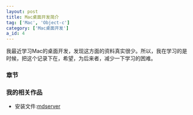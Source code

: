 ```yaml
---
layout: post
title: Mac桌面开发简介
tag: ['Mac', 'Object-c']
category: ['Mac桌面开发']
a_id: 4
---
```


我最近学习Mac的桌面开发，发现这方面的资料真实很少。所以，我在学习的是时候，把这个记录下在，希望，为后来者，减少一下学习的困难。

### 章节


### 我的相关作品
- 安装文件:[mdserver](http://midoks.github.io/2015/02/24/mdserver-mac.html)